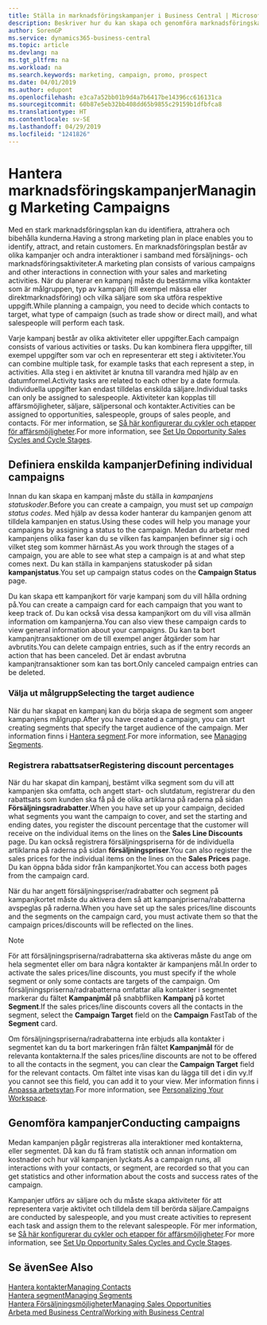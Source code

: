 ```yaml
---
title: Ställa in marknadsföringskampanjer i Business Central | Microsoft Docs
description: Beskriver hur du kan skapa och genomföra marknadsföringskampanjer i Business Central för att identifiera och attrahera potentiella kunder och bibehålla befintliga.
author: SorenGP
ms.service: dynamics365-business-central
ms.topic: article
ms.devlang: na
ms.tgt_pltfrm: na
ms.workload: na
ms.search.keywords: marketing, campaign, promo, prospect
ms.date: 04/01/2019
ms.author: edupont
ms.openlocfilehash: e3ca7a52bb01b9d4a7b6417be14396cc616131ca
ms.sourcegitcommit: 60b87e5eb32bb408dd65b9855c29159b1dfbfca8
ms.translationtype: HT
ms.contentlocale: sv-SE
ms.lasthandoff: 04/29/2019
ms.locfileid: "1241826"
---
```

# <a name="managing-marketing-campaigns"></a><span data-ttu-id="9fcf0-103">Hantera marknadsföringskampanjer</span><span class="sxs-lookup"><span data-stu-id="9fcf0-103">Managing Marketing Campaigns</span></span>
<span data-ttu-id="9fcf0-104">Med en stark marknadsföringsplan kan du identifiera, attrahera och bibehålla kunderna.</span><span class="sxs-lookup"><span data-stu-id="9fcf0-104">Having a strong marketing plan in place enables you to identify, attract, and retain customers.</span></span> <span data-ttu-id="9fcf0-105">En marknadsföringsplan består av olika kampanjer och andra interaktioner i samband med försäljnings- och marknadsföringsaktiviteter.</span><span class="sxs-lookup"><span data-stu-id="9fcf0-105">A marketing plan consists of various campaigns and other interactions in connection with your sales and marketing activities.</span></span> <span data-ttu-id="9fcf0-106">När du planerar en kampanj måste du bestämma vilka kontakter som är målgruppen, typ av kampanj (till exempel mässa eller direktmarknadsföring) och vilka säljare som ska utföra respektive uppgift.</span><span class="sxs-lookup"><span data-stu-id="9fcf0-106">While planning a campaign, you need to decide which contacts to target, what type of campaign (such as trade show or direct mail), and what salespeople will perform each task.</span></span>

<span data-ttu-id="9fcf0-107">Varje kampanj består av olika aktiviteter eller uppgifter.</span><span class="sxs-lookup"><span data-stu-id="9fcf0-107">Each campaign consists of various activities or tasks.</span></span> <span data-ttu-id="9fcf0-108">Du kan kombinera flera uppgifter, till exempel uppgifter som var och en representerar ett steg i aktiviteter.</span><span class="sxs-lookup"><span data-stu-id="9fcf0-108">You can combine multiple task, for example tasks that each represent a step, in activities.</span></span> <span data-ttu-id="9fcf0-109">Alla steg i en aktivitet är knutna till varandra med hjälp av en datumformel.</span><span class="sxs-lookup"><span data-stu-id="9fcf0-109">Activity tasks are related to each other by a date formula.</span></span> <span data-ttu-id="9fcf0-110">Individuella uppgifter kan endast tilldelas enskilda säljare.</span><span class="sxs-lookup"><span data-stu-id="9fcf0-110">Individual tasks can only be assigned to salespeople.</span></span> <span data-ttu-id="9fcf0-111">Aktiviteter kan kopplas till affärsmöjligheter, säljare, säljpersonal och kontakter.</span><span class="sxs-lookup"><span data-stu-id="9fcf0-111">Activities can be assigned to opportunities, salespeople, groups of sales people, and contacts.</span></span> <span data-ttu-id="9fcf0-112">För mer information, se [Så här konfigurerar du cykler och etapper för affärsmöjligheter](marketing-how-setup-opportunity-sales-cycles-stages.md).</span><span class="sxs-lookup"><span data-stu-id="9fcf0-112">For more information, see [Set Up Opportunity Sales Cycles and Cycle Stages](marketing-how-setup-opportunity-sales-cycles-stages.md).</span></span>

## <a name="defining-individual-campaigns"></a><span data-ttu-id="9fcf0-113">Definiera enskilda kampanjer</span><span class="sxs-lookup"><span data-stu-id="9fcf0-113">Defining individual campaigns</span></span>
<span data-ttu-id="9fcf0-114">Innan du kan skapa en kampanj måste du ställa in *kampanjens statuskoder*.</span><span class="sxs-lookup"><span data-stu-id="9fcf0-114">Before you can create a campaign, you must set up *campaign status codes*.</span></span> <span data-ttu-id="9fcf0-115">Med hjälp av dessa koder hanterar du kampanjen genom att tilldela kampanjen en status.</span><span class="sxs-lookup"><span data-stu-id="9fcf0-115">Using these codes will help you manage your campaigns by assigning a status to the campaign.</span></span> <span data-ttu-id="9fcf0-116">Medan du arbetar med kampanjens olika faser kan du se vilken fas kampanjen befinner sig i och vilket steg som kommer härnäst.</span><span class="sxs-lookup"><span data-stu-id="9fcf0-116">As you work through the stages of a campaign, you are able to see what step a campaign is at and what step comes next.</span></span> <span data-ttu-id="9fcf0-117">Du kan ställa in kampanjens statuskoder på sidan **kampanjstatus**.</span><span class="sxs-lookup"><span data-stu-id="9fcf0-117">You set up campaign status codes on the **Campaign Status** page.</span></span>

<span data-ttu-id="9fcf0-118">Du kan skapa ett kampanjkort för varje kampanj som du vill hålla ordning på.</span><span class="sxs-lookup"><span data-stu-id="9fcf0-118">You can create a campaign card for each campaign that you want to keep track of.</span></span> <span data-ttu-id="9fcf0-119">Du kan också visa dessa kampanjkort om du vill visa allmän information om kampanjerna.</span><span class="sxs-lookup"><span data-stu-id="9fcf0-119">You can also view these campaign cards to view general information about your campaigns.</span></span>
<span data-ttu-id="9fcf0-120">Du kan ta bort kampanjtransaktioner om de till exempel anger åtgärder som har avbrutits.</span><span class="sxs-lookup"><span data-stu-id="9fcf0-120">You can delete campaign entries, such as if the entry records an action that has been canceled.</span></span> <span data-ttu-id="9fcf0-121">Det är endast avbrutna kampanjtransaktioner som kan tas bort.</span><span class="sxs-lookup"><span data-stu-id="9fcf0-121">Only canceled campaign entries can be deleted.</span></span>

### <a name="selecting-the-target-audience"></a><span data-ttu-id="9fcf0-122">Välja ut målgrupp</span><span class="sxs-lookup"><span data-stu-id="9fcf0-122">Selecting the target audience</span></span>
<span data-ttu-id="9fcf0-123">När du har skapat en kampanj kan du börja skapa de segment som angeer kampanjens målgrupp.</span><span class="sxs-lookup"><span data-stu-id="9fcf0-123">After you have created a campaign, you can start creating segments that specify the target audience of the campaign.</span></span> <span data-ttu-id="9fcf0-124">Mer information finns i [Hantera segment](marketing-segments.md).</span><span class="sxs-lookup"><span data-stu-id="9fcf0-124">For more information, see [Managing Segments](marketing-segments.md).</span></span>

### <a name="registering-discount-percentages"></a><span data-ttu-id="9fcf0-125">Registrera rabattsatser</span><span class="sxs-lookup"><span data-stu-id="9fcf0-125">Registering discount percentages</span></span>
<span data-ttu-id="9fcf0-126">När du har skapat din kampanj, bestämt vilka segment som du vill att kampanjen ska omfatta, och angett start- och slutdatum, registrerar du den rabattsats som kunden ska få på de olika artiklarna på raderna på sidan **Försäljningsradrabatter**.</span><span class="sxs-lookup"><span data-stu-id="9fcf0-126">When you have set up your campaign, decided what segments you want the campaign to cover, and set the starting and ending dates, you register the discount percentage that the customer will receive on the individual items on the lines on the **Sales Line Discounts** page.</span></span> <span data-ttu-id="9fcf0-127">Du kan också registrera försäljningspriserna för de individuella artiklarna på raderna på sidan **försäljningspriser**.</span><span class="sxs-lookup"><span data-stu-id="9fcf0-127">You can also register the sales prices for the individual items on the lines on the **Sales Prices** page.</span></span> <span data-ttu-id="9fcf0-128">Du kan öppna båda sidor från kampanjkortet.</span><span class="sxs-lookup"><span data-stu-id="9fcf0-128">You can access both pages from the campaign card.</span></span>

 <span data-ttu-id="9fcf0-129">När du har angett försäljningspriser/radrabatter och segment på kampanjkortet måste du aktivera dem så att kampanjpriserna/rabatterna avspeglas på raderna.</span><span class="sxs-lookup"><span data-stu-id="9fcf0-129">When you have set up the sales prices/line discounts and the segments on the campaign card, you must activate them so that the campaign prices/discounts will be reflected on the lines.</span></span>

> [!NOTE]  
>   <span data-ttu-id="9fcf0-130">För att försäljningspriserna/radrabatterna ska aktiveras måste du ange om hela segmentet eller om bara några kontakter är kampanjens mål.</span><span class="sxs-lookup"><span data-stu-id="9fcf0-130">In order to activate the sales prices/line discounts, you must specify if the whole segment or only some contacts are targets of the campaign.</span></span> <span data-ttu-id="9fcf0-131">Om försäljningspriserna/radrabatterna omfattar alla kontakter i segmentet markerar du fältet **Kampanjmål** på snabbfliken **Kampanj** på kortet **Segment**.</span><span class="sxs-lookup"><span data-stu-id="9fcf0-131">If the sales prices/line discounts covers all the contacts in the segment, select the **Campaign Target** field on the **Campaign** FastTab of the **Segment** card.</span></span>

<span data-ttu-id="9fcf0-132">Om försäljningspriserna/radrabatterna inte erbjuds alla kontakter i segmentet kan du ta bort markeringen från fältet **Kampanjmål** för de relevanta kontakterna.</span><span class="sxs-lookup"><span data-stu-id="9fcf0-132">If the sales prices/line discounts are not to be offered to all the contacts in the segment, you can clear the **Campaign Target** field for the relevant contacts.</span></span> <span data-ttu-id="9fcf0-133">Om fältet inte visas kan du lägga till det i din vy.</span><span class="sxs-lookup"><span data-stu-id="9fcf0-133">If you cannot see this field, you can add it to your view.</span></span> <span data-ttu-id="9fcf0-134">Mer information finns i [Anpassa arbetsytan](ui-personalization-user.md).</span><span class="sxs-lookup"><span data-stu-id="9fcf0-134">For more information, see [Personalizing Your Workspace](ui-personalization-user.md).</span></span>

## <a name="conducting-campaigns"></a><span data-ttu-id="9fcf0-135">Genomföra kampanjer</span><span class="sxs-lookup"><span data-stu-id="9fcf0-135">Conducting campaigns</span></span>
<span data-ttu-id="9fcf0-136">Medan kampanjen pågår registreras alla interaktioner med kontakterna, eller segmentet. Då kan du få fram statistik och annan information om kostnader och hur väl kampanjen lyckats.</span><span class="sxs-lookup"><span data-stu-id="9fcf0-136">As a campaign runs, all interactions with your contacts, or segment, are recorded so that you can get statistics and other information about the costs and success rates of the campaign.</span></span>

<span data-ttu-id="9fcf0-137">Kampanjer utförs av säljare och du måste skapa aktiviteter för att representera varje aktivitet och tilldela dem till berörda säljare.</span><span class="sxs-lookup"><span data-stu-id="9fcf0-137">Campaigns are conducted by salespeople, and you must create activities to represent each task and assign them to the relevant salespeople.</span></span> <span data-ttu-id="9fcf0-138">För mer information, se [Så här konfigurerar du cykler och etapper för affärsmöjligheter](marketing-how-setup-opportunity-sales-cycles-stages.md).</span><span class="sxs-lookup"><span data-stu-id="9fcf0-138">For more information, see [Set Up Opportunity Sales Cycles and Cycle Stages](marketing-how-setup-opportunity-sales-cycles-stages.md).</span></span>

## <a name="see-also"></a><span data-ttu-id="9fcf0-139">Se även</span><span class="sxs-lookup"><span data-stu-id="9fcf0-139">See Also</span></span>
[<span data-ttu-id="9fcf0-140">Hantera kontakter</span><span class="sxs-lookup"><span data-stu-id="9fcf0-140">Managing Contacts</span></span>](marketing-contacts.md)  
[<span data-ttu-id="9fcf0-141">Hantera segment</span><span class="sxs-lookup"><span data-stu-id="9fcf0-141">Managing Segments</span></span>](marketing-segments.md)  
[<span data-ttu-id="9fcf0-142">Hantera Försäljningsmöjligheter</span><span class="sxs-lookup"><span data-stu-id="9fcf0-142">Managing Sales Opportunities</span></span>](marketing-manage-sales-opportunities.md)  
[<span data-ttu-id="9fcf0-143">Arbeta med Business Central</span><span class="sxs-lookup"><span data-stu-id="9fcf0-143">Working with Business Central</span></span>](ui-work-product.md)  
